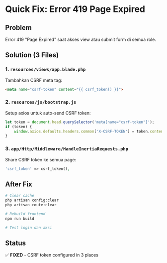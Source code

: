 # Quick Fix: Error 419 Page Expired

## Problem
Error 419 "Page Expired" saat akses view atau submit form di semua role.

## Solution (3 Files)

### 1. `resources/views/app.blade.php`
Tambahkan CSRF meta tag:
```html
<meta name="csrf-token" content="{{ csrf_token() }}">
```

### 2. `resources/js/bootstrap.js`
Setup axios untuk auto-send CSRF token:
```javascript
let token = document.head.querySelector('meta[name="csrf-token"]');
if (token) {
    window.axios.defaults.headers.common['X-CSRF-TOKEN'] = token.content;
}
```

### 3. `app/Http/Middleware/HandleInertiaRequests.php`
Share CSRF token ke semua page:
```php
'csrf_token' => csrf_token(),
```

## After Fix

```bash
# Clear cache
php artisan config:clear
php artisan route:clear

# Rebuild frontend
npm run build

# Test login dan aksi
```

## Status
✅ **FIXED** - CSRF token configured in 3 places
